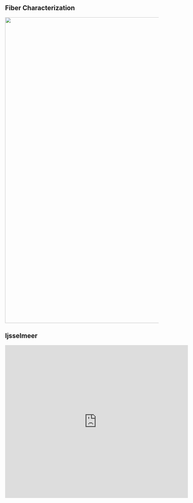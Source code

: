 ## Fiber Characterization
<img src="https://github.com/nroyce7/nroyce7.github.io/blob/master/Noah%20Royce%20NANO-230-page-001.jpg?raw=true" width="1000">

## Ijsselmeer
<iframe src="http://docs.google.com/gview?url=http://https://drive.google.com/file/d/1gMuVlix1vYNWNidDBxty57z2FhVFBH3u/view?usp=sharing&embedded=true" style="width:600px; height:500px;" frameborder="0"></iframe>
